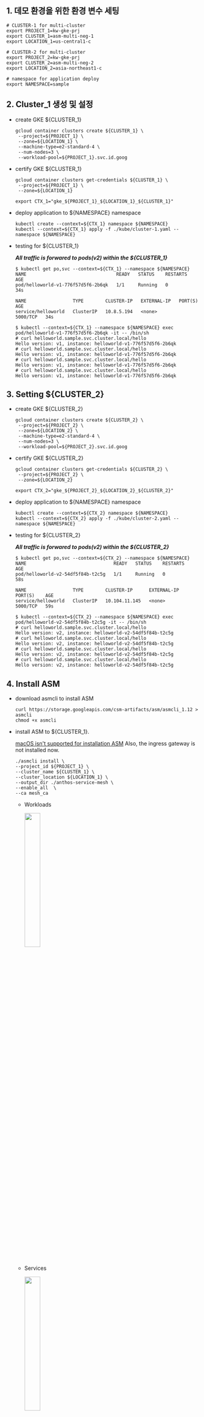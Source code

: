 ## 1. 데모 환경을 위한 환경 변수 세팅
   ```
   # CLUSTER-1 for multi-cluster
   export PROJECT_1=kw-gke-prj
   export CLUSTER_1=asm-multi-neg-1
   export LOCATION_1=us-central1-c
   
   # CLUSTER-2 for multi-cluster
   export PROJECT_2=kw-gke-prj
   export CLUSTER_2=asm-multi-neg-2
   export LOCATION_2=asia-northeast1-c

   # namespace for application deploy
   export NAMESPACE=sample
   ```

## 2. Cluster_1 생성 및 설정
- create GKE ${CLUSTER_1}
   ```
   gcloud container clusters create ${CLUSTER_1} \
    --project=${PROJECT_1} \
    --zone=${LOCATION_1} \
    --machine-type=e2-standard-4 \
    --num-nodes=3 \
    --workload-pool=${PROJECT_1}.svc.id.goog
   ```

- certify GKE ${CLUSTER_1}
   ```
   gcloud container clusters get-credentials ${CLUSTER_1} \
    --project=${PROJECT_1} \
    --zone=${LOCATION_1}
    
   export CTX_1="gke_${PROJECT_1}_${LOCATION_1}_${CLUSTER_1}"
   ```

- deploy application to ${NAMESPACE} namespace
   ```
   kubectl create --context=${CTX_1} namespace ${NAMESPACE}
   kubectl --context=${CTX_1} apply -f ./kube/cluster-1.yaml --namespace ${NAMESPACE}
   ```

- testing for ${CLUSTER_1}

   ***All traffic is forwared to pods(v2) within the ${CLUSTER_1}***

   ```
   $ kubectl get po,svc --context=${CTX_1} --namespace ${NAMESPACE}
   NAME                                 READY   STATUS    RESTARTS   AGE
   pod/helloworld-v1-776f57d5f6-2b6qk   1/1     Running   0          34s

   NAME                 TYPE        CLUSTER-IP   EXTERNAL-IP   PORT(S)    AGE
   service/helloworld   ClusterIP   10.8.5.194   <none>        5000/TCP   34s

   $ kubectl --context=${CTX_1} --namespace ${NAMESPACE} exec pod/helloworld-v1-776f57d5f6-2b6qk -it -- /bin/sh
   # curl helloworld.sample.svc.cluster.local/hello
   Hello version: v1, instance: helloworld-v1-776f57d5f6-2b6qk
   # curl helloworld.sample.svc.cluster.local/hello
   Hello version: v1, instance: helloworld-v1-776f57d5f6-2b6qk
   # curl helloworld.sample.svc.cluster.local/hello
   Hello version: v1, instance: helloworld-v1-776f57d5f6-2b6qk
   # curl helloworld.sample.svc.cluster.local/hello
   Hello version: v1, instance: helloworld-v1-776f57d5f6-2b6qk
   ```

## 3. Setting ${CLUSTER_2}
- create GKE ${CLUSTER_2}
   ```
   gcloud container clusters create ${CLUSTER_2} \
    --project=${PROJECT_2} \
    --zone=${LOCATION_2} \
    --machine-type=e2-standard-4 \
    --num-nodes=3 \
    --workload-pool=${PROJECT_2}.svc.id.goog
   ```
- certify GKE ${CLUSTER_2}
   ```
   gcloud container clusters get-credentials ${CLUSTER_2} \
    --project=${PROJECT_2} \
    --zone=${LOCATION_2}

   export CTX_2="gke_${PROJECT_2}_${LOCATION_2}_${CLUSTER_2}"
   ```

- deploy application to ${NAMESPACE} namespace
   ```
   kubectl create --context=${CTX_2} namespace ${NAMESPACE}
   kubectl --context=${CTX_2} apply -f ./kube/cluster-2.yaml --namespace ${NAMESPACE}
   ```

- testing for ${CLUSTER_2}

   ***All traffic is forwared to pods(v2) within the ${CLUSTER_2}***
   ```
   $ kubectl get po,svc --context=${CTX_2} --namespace ${NAMESPACE}
   NAME                                READY   STATUS    RESTARTS   AGE
   pod/helloworld-v2-54df5f84b-t2c5g   1/1     Running   0          58s

   NAME                 TYPE        CLUSTER-IP      EXTERNAL-IP   PORT(S)    AGE
   service/helloworld   ClusterIP   10.104.11.145   <none>        5000/TCP   59s
      
   $ kubectl --context=${CTX_2} --namespace ${NAMESPACE} exec pod/helloworld-v2-54df5f84b-t2c5g -it -- /bin/sh
   # curl helloworld.sample.svc.cluster.local/hello
   Hello version: v2, instance: helloworld-v2-54df5f84b-t2c5g
   # curl helloworld.sample.svc.cluster.local/hello
   Hello version: v2, instance: helloworld-v2-54df5f84b-t2c5g
   # curl helloworld.sample.svc.cluster.local/hello
   Hello version: v2, instance: helloworld-v2-54df5f84b-t2c5g
   # curl helloworld.sample.svc.cluster.local/hello
   Hello version: v2, instance: helloworld-v2-54df5f84b-t2c5g
   ```

## 4. Install ASM
- download asmcli to install ASM
   ```
   curl https://storage.googleapis.com/csm-artifacts/asm/asmcli_1.12 > asmcli
   chmod +x asmcli
   ```

- install ASM to ${CLUSTER_1}.

   [macOS isn't supported for installation ASM](https://cloud.google.com/service-mesh/docs/unified-install/get-started#install_required_tools)
   Also, the ingress gateway is not installed now.
   ```
   ./asmcli install \
   --project_id ${PROJECT_1} \
   --cluster_name ${CLUSTER_1} \
   --cluster_location ${LOCATION_1} \
   --output_dir ./anthos-service-mesh \
   --enable_all  \
   --ca mesh_ca
   ```
   - Workloads

      <img src="./images/multi-1-workloads.png" width=30% height=30%>

   - Services

      <img src="./images/multi-1-service.png" width=30% height=30%>   

- install ASM to ${CLUSTER_2}.
   ```
   ./asmcli install \
   --project_id ${PROJECT_2} \
   --cluster_name ${CLUSTER_2} \
   --cluster_location ${LOCATION_2} \
   --output_dir ./anthos-service-mesh \
   --enable_all  \
   --ca mesh_ca
   ```

   - [Injecting sidecar proxies](https://cloud.google.com/service-mesh/docs/proxy-injection)
   ```
   export REVISION=$(kubectl get deploy -n istio-system -l app=istiod -o jsonpath={.items[*].metadata.labels.'istio\.io\/rev'}'{"\n"}')
   ## REVISION=asm-1120-4

   kubectl --context=${CTX_1} label namespace ${NAMESPACE} istio.io/rev=${REVISION} --overwrite
   kubectl --context=${CTX_1} rollout restart deployment helloworld-v1 --namespace ${NAMESPACE}
   kubectl --context=${CTX_2} label namespace ${NAMESPACE} istio.io/rev=${REVISION} --overwrite
   kubectl --context=${CTX_2} rollout restart deployment helloworld-v2 --namespace ${NAMESPACE}
   ```

## 5. Setting for multi cluster mesh
- [create firewall rule](https://cloud.google.com/service-mesh/docs/unified-install/gke-install-multi-cluster#create_firewall_rule)   
   ```
   function join_by { local IFS="$1"; shift; echo "$*"; }
   ALL_CLUSTER_CIDRS=$(for P in $PROJECT_1 $PROJECT_2; do gcloud --project $P container clusters list --filter="name:($CLUSTER_1,$CLUSTER_2)" --format='value(clusterIpv4Cidr)'; done | sort | uniq)
   ALL_CLUSTER_CIDRS=$(join_by , $(echo "${ALL_CLUSTER_CIDRS}"))
   ALL_CLUSTER_NETTAGS=$(for P in $PROJECT_1 $PROJECT_2; do gcloud --project $P compute instances list  --filter="name:($CLUSTER_1,$CLUSTER_2)" --format='value(tags.items.[0])' ; done | sort | uniq)
   ALL_CLUSTER_NETTAGS=$(join_by , $(echo "${ALL_CLUSTER_NETTAGS}"))
   ```

   ```
   gcloud compute firewall-rules create istio-multicluster-pods \
    --allow=tcp,udp,icmp,esp,ah,sctp \
    --direction=INGRESS \
    --priority=900 \
    --source-ranges="${ALL_CLUSTER_CIDRS}" \
    --target-tags="${ALL_CLUSTER_NETTAGS}" --quiet
    ```

- [configure endpoint discovery between clusters](https://cloud.google.com/service-mesh/docs/unified-install/gke-install-multi-cluster#configure_endpoint_discovery_between_clusters)
   ```
   ./asmcli create-mesh \
    ${PROJECT_1} \
    ${PROJECT_1}/${LOCATION_1}/${CLUSTER_1} \
    ${PROJECT_2}/${LOCATION_2}/${CLUSTER_2}
   ```
   
   output

   ```
   $ gcloud container hub memberships list
   NAME: multi-22
   EXTERNAL_ID: 4f1e5a5d-f685-4467-a636-bb493d6cf8ec

   NAME: multi-11
   EXTERNAL_ID: f98dcdfb-46a0-4ad8-b522-5f59d8f04ba8
   `````

## 6. test for multi cluster mesh

   <img src="./images/demo-1-design.png" width=30% height=30%>

   All traffic is forwared to pods(v1, v2) of the ${CLUSTER_1} and ${CLUSTER_2}

   ```
   $ kubectl get po,svc --context=${CTX_1} --namespace ${NAMESPACE}
   NAME                                READY   STATUS    RESTARTS   AGE
   pod/helloworld-v1-686557cc7-h9hpg   2/2     Running   0          3m11s

   NAME                 TYPE        CLUSTER-IP   EXTERNAL-IP   PORT(S)    AGE
   service/helloworld   ClusterIP   10.8.5.194   <none>        5000/TCP   30m
  
   $ kubectl --context=${CTX_1} --namespace ${NAMESPACE} exec pod/helloworld-v1-686557cc7-h9hpg  -it -- /bin/sh
   # curl helloworld.sample.svc.cluster.local/hello
   Hello version: v1, instance: helloworld-v1-686557cc7-h9hpg
   # curl helloworld.sample.svc.cluster.local/hello
   Hello version: v2, instance: helloworld-v2-5c7f5c4f6d-wnzl5
   # curl helloworld.sample.svc.cluster.local/hello
   Hello version: v1, instance: helloworld-v1-686557cc7-h9hpg
   # curl helloworld.sample.svc.cluster.local/hello
   Hello version: v2, instance: helloworld-v2-5c7f5c4f6d-wnzl5 
   ```

   ```
   $ kubectl get po,svc --context=${CTX_2} --namespace ${NAMESPACE}
   NAME                                 READY   STATUS    RESTARTS   AGE
   pod/helloworld-v2-5c7f5c4f6d-wnzl5   2/2     Running   0          4m8s

   NAME                 TYPE        CLUSTER-IP      EXTERNAL-IP   PORT(S)    AGE
   service/helloworld   ClusterIP   10.104.11.145   <none>        5000/TCP   26m
  
   $ kubectl --context=${CTX_2} --namespace ${NAMESPACE} exec pod/helloworld-v2-5c7f5c4f6d-wnzl5  -it -- /bin/sh
   # curl helloworld.sample.svc.cluster.local/hello
   Hello version: v2, instance: helloworld-v2-5c7f5c4f6d-wnzl5
   # curl helloworld.sample.svc.cluster.local/hello
   Hello version: v1, instance: helloworld-v1-686557cc7-h9hpg
   # curl helloworld.sample.svc.cluster.local/hello
   Hello version: v2, instance: helloworld-v2-5c7f5c4f6d-wnzl5
   # curl helloworld.sample.svc.cluster.local/hello
   Hello version: v1, instance: helloworld-v1-686557cc7-h9hpg
   ```


## 7. Install ingrss-gateway to ${CLUSTER-1} for multi cluster mesh

- [Install an ingress gateway](https://cloud.google.com/service-mesh/docs/gateways#deploy_gateways)

   Gateways are user workloads, and as a best practice, they shouldn't be deployed in the control plane namespace. Enable auto-injection on the gateway by applying a a revision label on the gateway namespace. The revision label is used by the sidecar injector webhook to associate injected proxies with a particular control plane revision.
   ```
   export GATEWAY_NAMESPACE=istio-ingress

   kubectl create namespace ${GATEWAY_NAMESPACE} --context=${CTX_1} 
   kubectl --context=${CTX_1} label namespace ${GATEWAY_NAMESPACE} istio.io/rev=${REVISION} --overwrite

   kubectl apply --context=${CTX_1} -n ${GATEWAY_NAMESPACE} -f ./anthos-service-mesh/samples/gateways/istio-ingressgateway

   ```
   ```
   $ kubectl --context=${CTX_1} -n ${GATEWAY_NAMESPACE} get po,svc
   NAME                                        READY   STATUS    RESTARTS   AGE
   pod/istio-ingressgateway-66d9b945dc-6djt9   1/1     Running   0          58s
   pod/istio-ingressgateway-66d9b945dc-n2hxc   1/1     Running   0          58s
   pod/istio-ingressgateway-66d9b945dc-qm7qj   1/1     Running   0          58s

   NAME                           TYPE           CLUSTER-IP   EXTERNAL-IP     PORT(S)                                      AGE
   service/istio-ingressgateway   LoadBalancer   10.36.0.79   35.226.73.109   15021:31594/TCP,80:30525/TCP,443:30317/TCP   58s
   ```

- deploy Gateway, Virtual Service to ${CLUSTER_1} for ingress gateway
   ```
   kubectl --context=${CTX_1} apply -f ./kube/istio.yaml --namespace ${NAMESPACE}
   ```

   output
   ```
   $ kubectl get gateway --context=${CTX_1} --namespace ${NAMESPACE}
   NAME            AGE
   hello-gateway   16s
   
   $ kubectl get virtualservice --context=${CTX_1} --namespace ${NAMESPACE}
   NAME       GATEWAYS            HOSTS   AGE
   hello-vs   ["hello-gateway"]   ["*"]   27s
   ```

## 6. test for multi cluster mesh throught Ingress Gateway
   ```
   $ curl http://35.226.73.109:80/hello
   Hello version: v1, instance: helloworld-v1-7ddf67579d-8rr5x

   $ curl http://35.226.73.109:80/hello
   Hello version: v2, instance: helloworld-v2-774d4fddd6-nxrmp

   $ curl http://35.226.73.109:80/hello
   Hello version: v1, instance: helloworld-v1-7ddf67579d-8rr5x

   $ curl http://35.226.73.109:80/hello
   Hello version: v2, instance: helloworld-v2-774d4fddd6-nxrmp
   ```
   <img src="./images/result-1.png" width=50% height=50%>

   <img src="./images/result-2.png" width=50% height=50%>




-------------------
Create Ingressgateway as ClusteIP type instead of Load Balancer Type
   ```
   export GATEWAY_NAMESPACE=istio-ingress

   kubectl create namespace ${GATEWAY_NAMESPACE} --context=${CTX_1} 
   kubectl --context=${CTX_1} label namespace ${GATEWAY_NAMESPACE} istio.io/rev=${REVISION} --overwrite

   kubectl apply --context=${CTX_1} -n ${GATEWAY_NAMESPACE} -f ./anthos-service-mesh/samples/gateways/istio-ingressgateway

   # change service of istio-ingressgateway
   kubectl apply --context=${CTX_1} -n ${GATEWAY_NAMESPACE} -f ./kube/istio-ingressgateway/service-for-istio-ingressgateway-1.yaml

   ```

   ```
   export GATEWAY_NAMESPACE=istio-ingress

   kubectl create namespace ${GATEWAY_NAMESPACE} --context=${CTX_2} 
   kubectl --context=${CTX_2} label namespace ${GATEWAY_NAMESPACE} istio.io/rev=${REVISION} --overwrite

   kubectl apply --context=${CTX_2} -n ${GATEWAY_NAMESPACE} -f ./anthos-service-mesh/samples/gateways/istio-ingressgateway
   # change service of istio-ingressgateway
   kubectl apply --context=${CTX_2} -n ${GATEWAY_NAMESPACE} -f ./kube/istio-ingressgateway/service-for-istio-ingressgateway-2.yaml

   ```
   export GKE_NODE_NETWORK_TAGS_1=gke-asm-multi-neg-1-91a85778-node
   export GKE_NODE_NETWORK_TAGS_2=gke-asm-multi-neg-2-f1cf644c-node

   gcloud compute firewall-rules create fw-allow-health-check-and-proxy-for-cluster-1 \
   --network=default \
   --action=allow \
   --direction=ingress \
   --target-tags=${GKE_NODE_NETWORK_TAGS_1} \
   --source-ranges=130.211.0.0/22,35.191.0.0/16 \
   --rules=tcp:15021

   gcloud compute firewall-rules create fw-allow-health-check-and-proxy-for-cluster-2 \
   --network=default \
   --action=allow \
   --direction=ingress \
   --target-tags=${GKE_NODE_NETWORK_TAGS_2} \
   --source-ranges=130.211.0.0/22,35.191.0.0/16 \
   --rules=tcp:15021
   ```

   output
   ```
   $ gcloud compute network-endpoint-groups list
   NAME: asm-ingress-http-1
   LOCATION: us-central1-c
   ENDPOINT_TYPE: GCE_VM_IP_PORT
   SIZE: 3

   NAME: asm-ingress-https-1
   LOCATION: us-central1-c
   ENDPOINT_TYPE: GCE_VM_IP_PORT
   SIZE: 3

   NAME: asm-ingress-http-2
   LOCATION: asia-northeast1-c
   ENDPOINT_TYPE: GCE_VM_IP_PORT
   SIZE: 3

   NAME: asm-ingress-https-2
   LOCATION: asia-northeast1-c
   ENDPOINT_TYPE: GCE_VM_IP_PORT
   SIZE: 3
   ```



